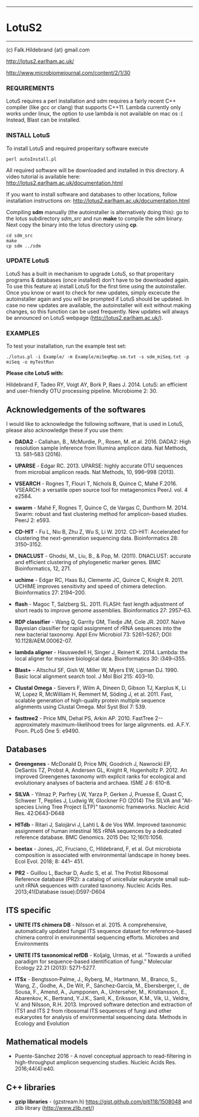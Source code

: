 
----------------------------------
# LotuS2
----------------------------------
(c) Falk.Hildebrand {at} gmail.com

http://lotus2.earlham.ac.uk/

http://www.microbiomejournal.com/content/2/1/30


### REQUIREMENTS
LotuS requires a perl installation and sdm requires a fairly recent C++ compiler (like gcc or clang) that supports C++11.
Lambda currently only works under linux, the option to use lambda is not available on mac os :( Instead, Blast can be installed.

### INSTALL LotuS
To install LotuS and required properitary software execute
```{sh}
perl autoInstall.pl
```
All required software will be downloaded and installed in this directory.
A video tutorial is available here: 
http://lotus2.earlham.ac.uk/documentation.html

If you want to install software and databases to other locations, follow installation instructions on: 
http://lotus2.earlham.ac.uk/documentation.html

Compiling **sdm** manually (the autoinstaller is alternatively doing this):
go to the lotus subdirectory *sdm_src* and run 
**make** to compile the sdm binary. Next copy the binary into the lotus directory using **cp**.
```{sh}
cd sdm_src
make
cp sdm ../sdm
```

###  UPDATE LotuS
LotuS has a built in mechanism to upgrade LotuS, so that properitary programs & databases (once installed) don't have to be downloaded again. To use this feature a) install LotuS for the first time using the autoinstaller. 
Once you know or want to check for new updates, simply excecute the autoinstaller again and you will be prompted if LotuS should be updated. In case no new updates are available, the autoinstaller will exit without making changes, so this function can be used frequently. New updates will always be announced on LotuS webpage (http://lotus2.earlham.ac.uk/).

### EXAMPLES
To test your installation, run the example test set:
```{sh}
./lotus.pl -i Example/ -m Example/miSeqMap.sm.txt -s sdm_miSeq.txt -p miSeq -o myTestRun
```


**Please cite LotuS with:**

Hildebrand F, Tadeo RY, Voigt AY, Bork P, Raes J. 2014. LotuS: an efficient and user-friendly OTU processing pipeline. Microbiome 2: 30. 


## Acknowledgements of the softwares

I would like to acknowledge the following software, that is used in LotuS, please also acknowledge these if you use them:

* **DADA2** - Callahan, B., McMurdie, P., Rosen, M. et al. 2016. DADA2: High resolution sample inference from Illumina amplicon data. Nat Methods, 13. 581–583 (2016).

* **UPARSE** - Edgar RC. 2013. UPARSE: highly accurate OTU sequences from microbial amplicon reads. Nat Methods, 10, 996–998 (2013).

* **VSEARCH** - Rognes T, Flouri T, Nichols B, Quince C, Mahé F.2016. VSEARCH: a versatile open source tool for metagenomics PeerJ. vol. 4 e2584.

* **swarm** - Mahé F, Rognes T, Quince C, de Vargas C, Dunthorn M. 2014. Swarm: robust and fast clustering method for amplicon-based studies. PeerJ 2: e593.

* **CD-HIT** - Fu L, Niu B, Zhu Z, Wu S, Li W. 2012. CD-HIT: Accelerated for clustering the next-generation sequencing data. Bioinformatics 28: 3150–3152.

* **DNACLUST** - Ghodsi, M., Liu, B., & Pop, M. (2011). DNACLUST: accurate and efficient clustering of phylogenetic marker genes. BMC Bioinformatics, 12, 271.

* **uchime** - Edgar RC, Haas BJ, Clemente JC, Quince C, Knight R. 2011. UCHIME improves sensitivity and speed of chimera detection. Bioinformatics 27: 2194–200.

* **flash** - Magoc T, Salzberg SL. 2011. FLASH: fast length adjustment of short reads to improve genome assemblies. Bioinformatics 27: 2957–63.

* **RDP classifier** - Wang Q, Garrity GM, Tiedje JM, Cole JR. 2007. Naive Bayesian classifier for rapid assignment of rRNA sequences into the new bacterial taxonomy. Appl Env Microbiol 73: 5261–5267; DOI: 10.1128/AEM.00062-07.

* **lambda aligner** - Hauswedell H, Singer J, Reinert K. 2014. Lambda: the local aligner for massive biological data. Bioinformatics 30: i349–i355. 

* **Blast+** - Altschul SF, Gish W, Miller W, Myers EW, Lipman DJ. 1990. Basic local alignment search tool. J Mol Biol 215: 403–10.

* **Clustal Omega** - Sievers F, Wilm A, Dineen D, Gibson TJ, Karplus K, Li W, Lopez R, McWilliam H, Remmert M, Söding J, et al. 2011. Fast, scalable generation of high-quality protein multiple sequence alignments using Clustal Omega. Mol Syst Biol 7: 539.

* **fasttree2** - Price MN, Dehal PS, Arkin AP. 2010. FastTree 2--approximately maximum-likelihood trees for large alignments. ed. A.F.Y. Poon. PLoS One 5: e9490.

## Databases

* **Greengenes** - McDonald D, Price MN, Goodrich J, Nawrocki EP, DeSantis TZ, Probst A, Andersen GL, Knight R, Hugenholtz P. 2012. An improved Greengenes taxonomy with explicit ranks for ecological and evolutionary analyses of bacteria and archaea. ISME J 6: 610–8.

* **SILVA** - Yilmaz P, Parfrey LW, Yarza P, Gerken J, Pruesse E, Quast C, Schweer T, Peplies J, Ludwig W, Glockner FO (2014) The SILVA and "All-species Living Tree Project (LTP)" taxonomic frameworks. Nucleic Acid Res. 42:D643-D648 

* **HITdb** - Ritari J, Salojärvi J, Lahti L & de Vos WM. Improved taxonomic assignment of human intestinal 16S rRNA sequences by a dedicated reference database. BMC Genomics. 2015 Dec 12;16(1):1056.

* **beetax** - Jones, JC, Fruciano, C, Hildebrand, F, et al. Gut microbiota composition is associated with environmental landscape in honey bees. Ecol Evol. 2018; 8: 441– 451.

* **PR2** - Guillou L, Bachar D, Audic S, et al. The Protist Ribosomal Reference database (PR2): a catalog of unicellular eukaryote small sub-unit rRNA sequences with curated taxonomy. Nucleic Acids Res. 2013;41(Database issue):D597-D604

## ITS specific

* **UNITE ITS chimera DB** - Nilsson et al. 2015. A comprehensive, automatically updated fungal ITS sequence dataset for reference-based chimera control in environmental sequencing efforts. Microbes and Environments 

* **UNITE ITS taxonomical refDB** - Koljalg, Urmas, et al. "Towards a unified paradigm for sequence-based identification of fungi." Molecular Ecology 22.21 (2013): 5271-5277.

* **ITSx** - Bengtsson‐Palme, J., Ryberg, M., Hartmann, M., Branco, S., Wang, Z., Godhe, A., De Wit, P., Sánchez‐García, M., Ebersberger, I., de Sousa, F., Amend, A., Jumpponen, A., Unterseher, M., Kristiansson, E., Abarenkov, K., Bertrand, Y.J.K., Sanli, K., Eriksson, K.M., Vik, U., Veldre, V. and Nilsson, R.H. 2013. Improved software detection and extraction of ITS1 and ITS 2 from ribosomal ITS sequences of fungi and other eukaryotes for analysis of environmental sequencing data. Methods in Ecology and Evolution


## Mathematical models

* Puente-Sánchez 2016 - A novel conceptual approach to read-filtering in high-throughput amplicon sequencing studies. Nucleic Acids Res. 2016;44(4):e40. 

## C++ libraries

* **gzip libraries** - (gzstream.h) https://gist.github.com/piti118/1508048 and zlib library (http://www.zlib.net/)

